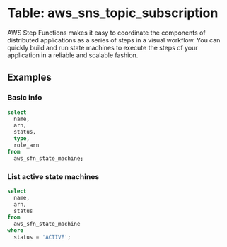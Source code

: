 # Table: aws_sns_topic_subscription

AWS Step Functions makes it easy to coordinate the components of distributed applications as a series of steps in a visual workflow. You can quickly build and run state machines to execute the steps of your application in a reliable and scalable fashion.

## Examples

### Basic info

```sql
select
  name,
  arn,
  status,
  type,
  role_arn
from
  aws_sfn_state_machine;
```

### List active state machines

```sql
select
  name,
  arn,
  status
from
  aws_sfn_state_machine
where
  status = 'ACTIVE';
```